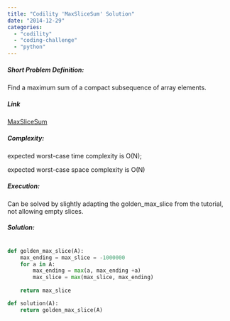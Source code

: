 ```yaml
---
title: "Codility 'MaxSliceSum' Solution"
date: "2014-12-29"
categories: 
  - "codility"
  - "coding-challenge"
  - "python"
---
```


##### Short Problem Definition:

Find a maximum sum of a compact subsequence of array elements.

##### Link

[MaxSliceSum](https://codility.com/demo/take-sample-test/max_slice_sum)

##### Complexity:

expected worst-case time complexity is O(N);

expected worst-case space complexity is O(N)

##### Execution:

Can be solved by slightly adapting the golden\_max\_slice from the tutorial, not allowing empty slices.

##### Solution:

```python

def golden_max_slice(A):
    max_ending = max_slice = -1000000
    for a in A:
        max_ending = max(a, max_ending +a)
        max_slice = max(max_slice, max_ending)
        
    return max_slice

def solution(A):
    return golden_max_slice(A)
```
